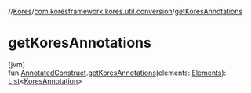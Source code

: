 //[Kores](../../index.md)/[com.koresframework.kores.util.conversion](index.md)/[getKoresAnnotations](get-kores-annotations.md)

# getKoresAnnotations

[jvm]\
fun [AnnotatedConstruct](https://docs.oracle.com/javase/8/docs/api/javax/lang/model/AnnotatedConstruct.html).[getKoresAnnotations](get-kores-annotations.md)(elements: [Elements](https://docs.oracle.com/javase/8/docs/api/javax/lang/model/util/Elements.html)): [List](https://kotlinlang.org/api/latest/jvm/stdlib/kotlin.collections/-list/index.html)<[KoresAnnotation](../com.koresframework.kores.base/index.md#1394308051%2FClasslikes%2F-1216412040)>
